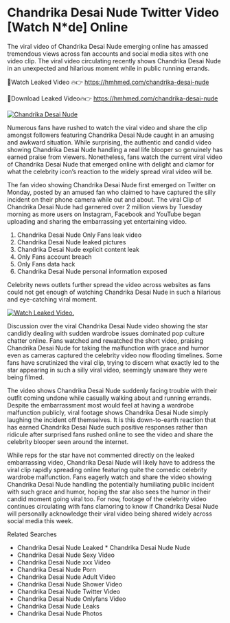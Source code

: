 ﻿# Chandrika Desai Nude Twitter Video [Watch N*de] Online

The viral video of ﻿Chandrika Desai Nude emerging online has amassed tremendous views across fan accounts and social media sites with one video clip. The viral video circulating recently shows ﻿Chandrika Desai Nude in an unexpected and hilarious moment while in public running errands. 

🔴Watch Leaked Video 🔥👉  https://hmhmed.com/chandrika-desai-nude 

🔴Download Leaked Video🔥👉  https://hmhmed.com/chandrika-desai-nude 

[![Chandrika Desai Nude](https://i.imgur.com/dJHk4Zq.gif)](https://hmhmed.com/chandrika-desai-nude)

Numerous fans have rushed to watch the viral video and share the clip amongst followers featuring ﻿Chandrika Desai Nude caught in an amusing and awkward situation. While surprising, the authentic and candid video showing ﻿Chandrika Desai Nude handling a real life blooper so genuinely has earned praise from viewers. Nonetheless, fans watch the current viral video of ﻿Chandrika Desai Nude that emerged online with delight and clamor for what the celebrity icon’s reaction to the widely spread viral video will be.

The fan video showing ﻿Chandrika Desai Nude first emerged on Twitter on Monday, posted by an amused fan who claimed to have captured the silly incident on their phone camera while out and about. The viral Clip of ﻿Chandrika Desai Nude had garnered over 2 million views by Tuesday morning as more users on Instagram, Facebook and YouTube began uploading and sharing the embarrassing yet entertaining video. 

1. ﻿Chandrika Desai Nude Only Fans leak video
2. ﻿Chandrika Desai Nude leaked pictures
3. ﻿Chandrika Desai Nude explicit content leak
4. Only Fans account breach
5. Only Fans data hack
6. ﻿Chandrika Desai Nude personal information exposed

Celebrity news outlets further spread the video across websites as fans could not get enough of watching ﻿Chandrika Desai Nude in such a hilarious and eye-catching viral moment. 

[![Watch Leaked Video.](https://miro.medium.com/v2/resize:fit:828/format:webp/1*cilzJN44JGOrTw9NJCrNHA.gif "Watch Leaked Video")](https://hmhmed.com/chandrika-desai-nude)

Discussion over the viral ﻿Chandrika Desai Nude video showing the star candidly dealing with sudden wardrobe issues dominated pop culture chatter online. Fans watched and rewatched the short video, praising ﻿Chandrika Desai Nude for taking the malfunction with grace and humor even as cameras captured the celebrity video now flooding timelines. Some fans have scrutinized the viral clip, trying to discern what exactly led to the star appearing in such a silly viral video, seemingly unaware they were being filmed.

The video shows ﻿Chandrika Desai Nude suddenly facing trouble with their outfit coming undone while casually walking about and running errands. Despite the embarrassment most would feel at having a wardrobe malfunction publicly, viral footage shows ﻿Chandrika Desai Nude simply laughing the incident off themselves. It is this down-to-earth reaction that has earned ﻿Chandrika Desai Nude such positive responses rather than ridicule after surprised fans rushed online to see the video and share the celebrity blooper seen around the internet.  

While reps for the star have not commented directly on the leaked embarrassing video, ﻿Chandrika Desai Nude will likely have to address the viral clip rapidly spreading online featuring quite the comedic celebrity wardrobe malfunction. Fans eagerly watch and share the video showing ﻿Chandrika Desai Nude handling the potentially humiliating public incident with such grace and humor, hoping the star also sees the humor in their candid moment going viral too. For now, footage of the celebrity video continues circulating with fans clamoring to know if ﻿Chandrika Desai Nude will personally acknowledge their viral video being shared widely across social media this week.

Related Searches
* ﻿Chandrika Desai Nude Leaked
﻿* Chandrika Desai Nude Nude
* ﻿Chandrika Desai Nude Sexy Video
* ﻿Chandrika Desai Nude xxx Video
* ﻿Chandrika Desai Nude Porn
* ﻿Chandrika Desai Nude Adult Video
* ﻿Chandrika Desai Nude Shower Video
* ﻿Chandrika Desai Nude Twitter Video
* ﻿Chandrika Desai Nude Onlyfans Video
* ﻿Chandrika Desai Nude Leaks
* ﻿Chandrika Desai Nude Photos